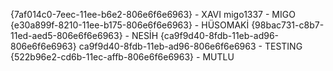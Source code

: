 {7af014c0-7eec-11ee-b6e2-806e6f6e6963} - XAVI
migo1337 - MIGO
{e30a899f-8210-11ee-b175-806e6f6e6963} - HÜSOMAKİ
{98bac731-c8b7-11ed-aed5-806e6f6e6963} - NESİH
{ca9f9d40-8fdb-11eb-ad96-806e6f6e6963} ca9f9d40-8fdb-11eb-ad96-806e6f6e6963 - TESTING
{522b96e2-cd6b-11ec-affb-806e6f6e6963} - MUTLU

